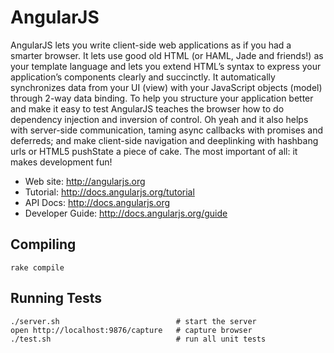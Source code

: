 AngularJS
=========

AngularJS lets you write client-side web applications as if you had a smarter browser.  It lets use
good old HTML (or HAML, Jade and friends!) as your template language and lets you extend HTML’s
syntax to express your application’s components clearly and succinctly.  It automatically
synchronizes data from your UI (view) with your JavaScript objects (model) through 2-way data
binding. To help you structure your application better and make it easy to test AngularJS teaches
the browser how to do dependency injection and inversion of control. Oh yeah and it also helps with
server-side communication, taming async callbacks with promises and deferreds; and make client-side
navigation and deeplinking with hashbang urls or HTML5 pushState a piece of cake. The most important
of all: it makes development fun!

* Web site: http://angularjs.org
* Tutorial: http://docs.angularjs.org/tutorial
* API Docs: http://docs.angularjs.org
* Developer Guide: http://docs.angularjs.org/guide

Compiling
---------
    rake compile

Running Tests
-------------
    ./server.sh                          # start the server
    open http://localhost:9876/capture   # capture browser
    ./test.sh                            # run all unit tests


